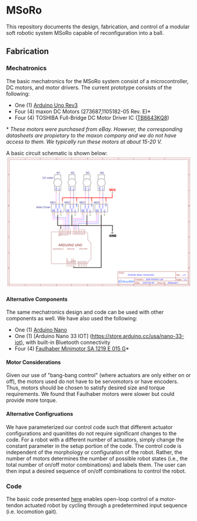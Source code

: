 # MSoRo
This repository documents the design, fabrication, and control of a modular soft robotic system MSoRo capable of reconfiguration into a ball. 

## Fabrication

### Mechatronics
The basic mechatronics for the MSoRo system consist of a microcontroller, DC motors, and motor drivers. The current prototype consists of the following:
- One (1) [Arduino Uno Rev3](https://store.arduino.cc/usa/arduino-uno-rev3)
- Four (4) maxon DC Motors (273687,1105182-05 Rev. E)*
- Four (4) TOSHIBA Full-Bridge DC Motor Driver IC ([TB6643KQ8](https://toshiba.semicon-storage.com/ap-en/semiconductor/product/motor-driver-ics/brushed-dc-motor-driver-ics/detail.TB6643KQ.html))

\*  *These motors were purchased from eBay. However, the corresponding datasheets are propietary to the maxon company and we do not have access to them. We typically run these motors at about 15-20 V.* 

A basic circuit schematic is shown below:
![test](MSoRo_Schematic.png)

#### Alternative Components
The same mechatronics design and code can be used with other components as well. We have also used the following:
- One (1) [Arduino Nano](https://store.arduino.cc/usa/arduino-nano)
- One (1) [Arduino Nano 33 IOT] (https://store.arduino.cc/usa/nano-33-iot), with built-in Bluetooth connectivity
- Four (4) [Faulhaber Minimotor SA 1219 E 015 G](https://www.faulhaber.com/en/products/series/1219g/)*

#### Motor Considerations
Given our use of "bang-bang control" (where actuators are only either on or off), the motors used do not have to be servomotors or have encoders. Thus, motors should be chosen to satisfy desired size and torque requirements. We found that Faulhaber motors were slower but could provide more torque. 

#### Alternative Configruations
We have parameterized our control code such that different actuator configurations and quanitites do not require significant changes to the code. For a robot with a different number of actuators, simply change the constant parameter in the setup portion of the code. The control code is independent of the morphology or configuration of the robot. Rather, the number of motors determines the number of possible robot states (i.e., the total number of on/off motor combinations) and labels them. The user can then input a desired sequence of on/off combinations to control the robot.

### Code
The basic code presented [here](BasicMSoRo.ino) enables open-loop control of a motor-tendon actuated robot by cycling through a predetermined input sequence (i.e. locomotion gait). 

